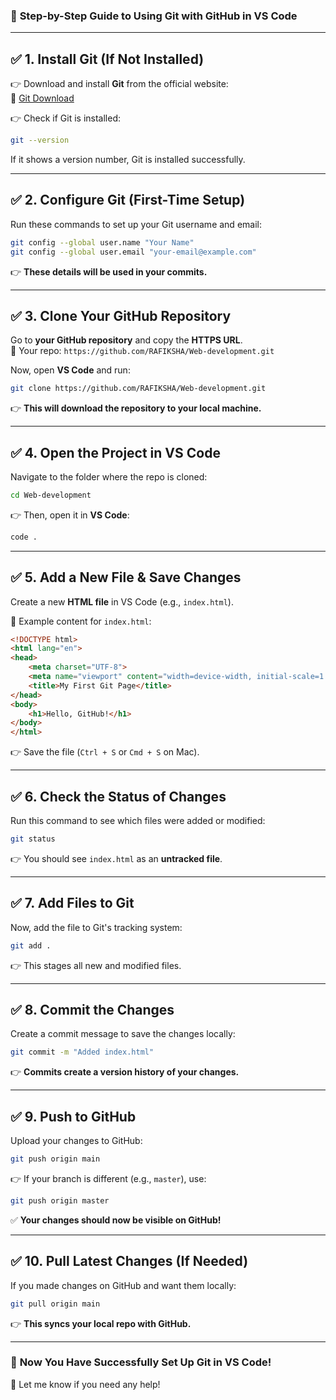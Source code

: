 ### 🔹 **Step-by-Step Guide to Using Git with GitHub in VS Code**  

---

## ✅ **1. Install Git (If Not Installed)**
👉 Download and install **Git** from the official website:  
🔗 [Git Download](https://git-scm.com/downloads)  

👉 Check if Git is installed:  
```sh
git --version
```
If it shows a version number, Git is installed successfully.  

---

## ✅ **2. Configure Git (First-Time Setup)**
Run these commands to set up your Git username and email:  
```sh
git config --global user.name "Your Name"
git config --global user.email "your-email@example.com"
```
👉 **These details will be used in your commits.**  

---

## ✅ **3. Clone Your GitHub Repository**
Go to **your GitHub repository** and copy the **HTTPS URL**.  
🔗 Your repo: `https://github.com/RAFIKSHA/Web-development.git`  

Now, open **VS Code** and run:  
```sh
git clone https://github.com/RAFIKSHA/Web-development.git
```
👉 **This will download the repository to your local machine.**  

---

## ✅ **4. Open the Project in VS Code**
Navigate to the folder where the repo is cloned:  
```sh
cd Web-development
```
👉 Then, open it in **VS Code**:  
```sh
code .
```

---

## ✅ **5. Add a New File & Save Changes**
Create a new **HTML file** in VS Code (e.g., `index.html`).  

📌 Example content for `index.html`:  
```html
<!DOCTYPE html>
<html lang="en">
<head>
    <meta charset="UTF-8">
    <meta name="viewport" content="width=device-width, initial-scale=1.0">
    <title>My First Git Page</title>
</head>
<body>
    <h1>Hello, GitHub!</h1>
</body>
</html>
```
👉 Save the file (`Ctrl + S` or `Cmd + S` on Mac).  

---

## ✅ **6. Check the Status of Changes**
Run this command to see which files were added or modified:  
```sh
git status
```
👉 You should see `index.html` as an **untracked file**.  

---

## ✅ **7. Add Files to Git**
Now, add the file to Git's tracking system:  
```sh
git add .
```
👉 This stages all new and modified files.  

---

## ✅ **8. Commit the Changes**
Create a commit message to save the changes locally:  
```sh
git commit -m "Added index.html"
```
👉 **Commits create a version history of your changes.**  

---

## ✅ **9. Push to GitHub**
Upload your changes to GitHub:  
```sh
git push origin main
```
👉 If your branch is different (e.g., `master`), use:  
```sh
git push origin master
```
✅ **Your changes should now be visible on GitHub!**  

---

## ✅ **10. Pull Latest Changes (If Needed)**
If you made changes on GitHub and want them locally:  
```sh
git pull origin main
```
👉 **This syncs your local repo with GitHub.**  

---

### 🎯 **Now You Have Successfully Set Up Git in VS Code!**  
🚀 Let me know if you need any help!
